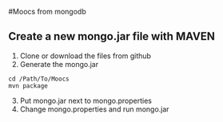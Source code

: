 #Moocs from mongodb

## Create a new mongo.jar file with MAVEN
1) Clone or download the files from github
2) Generate the mongo.jar
```{r, engine='sh', count_lines}
cd /Path/To/Moocs
mvn package
```
3) Put mongo.jar next to mongo.properties  <br />
4) Change mongo.properties and run mongo.jar


